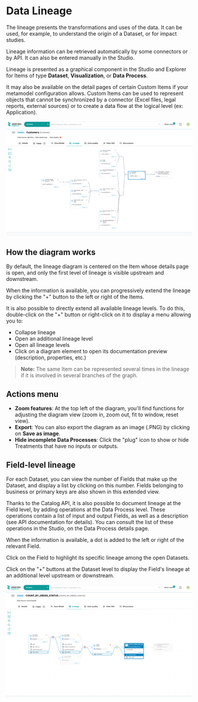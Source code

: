 # Data Lineage

The lineage presents the transformations and uses of the data. It can be used, for example, to understand the origin of a Dataset, or for impact studies.

Lineage information can be retrieved automatically by some connectors or by API. It can also be entered manually in the Studio.

Lineage is presented as a graphical component in the Studio and Explorer for Items of type **Dataset**, **Visualization**, or **Data Process**.

It may also be available on the detail pages of certain Custom Items if your metamodel configuration allows. Custom Items can be used to represent objects that cannot be synchronized by a connector (Excel files, legal reports, external sources) or to create a data flow at the logical level (ex: Application).

  ![](./images/zeenea-data-lineage1.png)

## How the diagram works

By default, the lineage diagram is centered on the Item whose details page is open, and only the first level of lineage is visible upstream and downstream.

When the information is available, you can progressively extend the lineage by clicking the "+" button to the left or right of the Items.

It is also possible to directly extend all available lineage levels. To do this, double-click on the "+" button or right-click on it to display a menu allowing you to:

* Collapse lineage
* Open an additional lineage level
* Open all lineage levels
* Click on a diagram element to open its documentation preview (description, properties, etc.)

> **Note:** The same Item can be represented several times in the lineage if it is involved in several branches of the graph.

## Actions menu

* **Zoom features**: At the top left of the diagram, you'll find functions for adjusting the diagram view (zoom in, zoom out, fit to window, reset view).
* **Export**: You can also export the diagram as an image (.PNG) by clicking on **Save as image**.
* **Hide incomplete Data Processes**: Click the "plug" icon to show or hide Treatments that have no inputs or outputs.

## Field-level lineage

For each Dataset, you can view the number of Fields that make up the Dataset, and display a list by clicking on this number. Fields belonging to business or primary keys are also shown in this extended view.

Thanks to the Catalog API, it is also possible to document lineage at the Field level, by adding operations at the Data Process level. These operations contain a list of input and output Fields, as well as a description (see API documentation for details). You can consult the list of these operations in the Studio, on the Data Process details page.

When the information is available, a dot is added to the left or right of the relevant Field.

Click on the Field to highlight its specific lineage among the open Datasets.

Click on the "+" buttons at the Dataset level to display the Field's lineage at an additional level upstream or downstream.

  ![](./images/zeenea-data-lineage2.png)
